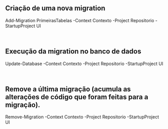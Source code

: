 ﻿## Criação de uma nova migration
Add-Migration PrimeirasTabelas -Context Contexto -Project Repositorio -StartupProject UI

 

## Execução da migration no banco de dados
Update-Database -Context Contexto -Project Repositorio -StartupProject UI

 

## Remove a última migração (acumula as alterações de código que foram feitas para a migração).
Remove-Migration -Context Contexto -Project Repositorio -StartupProject UI